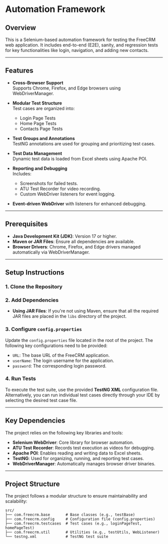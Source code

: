 # Automation Framework

## Overview
This is a Selenium-based automation framework for testing the FreeCRM web application. It includes end-to-end (E2E), sanity, and regression tests for key functionalities like login, navigation, and adding new contacts.

---

## Features
- **Cross-Browser Support**  
  Supports Chrome, Firefox, and Edge browsers using WebDriverManager.

- **Modular Test Structure**  
  Test cases are organized into:
  - Login Page Tests
  - Home Page Tests
  - Contacts Page Tests

- **Test Groups and Annotations**  
  TestNG annotations are used for grouping and prioritizing test cases.

- **Test Data Management**  
  Dynamic test data is loaded from Excel sheets using Apache POI.

- **Reporting and Debugging**  
  Includes:
  - Screenshots for failed tests.
  - ATU Test Recorder for video recording.
  - Custom WebDriver listeners for event logging.

- **Event-driven WebDriver** with listeners for enhanced debugging.

---

## Prerequisites

- **Java Development Kit (JDK)**: Version 17 or higher.
- **Maven or JAR Files**: Ensure all dependencies are available.
- **Browser Drivers**: Chrome, Firefox, and Edge drivers managed automatically via WebDriverManager.

---

## Setup Instructions

### 1. Clone the Repository

### 2. Add Dependencies

- **Using JAR Files**: If you're not using Maven, ensure that all the required JAR files are placed in the `libs` directory of the project.

### 3. Configure `config.properties`

Update the `config.properties` file located in the root of the project. The following key configurations need to be provided:

- `URL`: The base URL of the FreeCRM application.
- `userName`: The login username for the application.
- `password`: The corresponding login password.

### 4. Run Tests

To execute the test suite, use the provided **TestNG XML** configuration file.
Alternatively, you can run individual test cases directly through your IDE by selecting the desired test case file.

---

## Key Dependencies

The project relies on the following key libraries and tools:

- **Selenium WebDriver**: Core library for browser automation.
- **ATU Test Recorder**: Records test execution as videos for debugging.
- **Apache POI**: Enables reading and writing data to Excel sheets.
- **TestNG**: Used for organizing, running, and reporting test cases.
- **WebDriverManager**: Automatically manages browser driver binaries.

---

## Project Structure

The project follows a modular structure to ensure maintainability and scalability:
```
src/
├── com.freecrm.base       # Base classes (e.g., testBase)
├── com.freecrm.config     # Configuration file (config.properties)
├── com.freecrm.testcases  # Test cases (e.g., loginPageTest, homePageTest)
├── com.freecrm.util       # Utilities (e.g., testUtils, WebListener)
└── testng.xml             # TestNG test suite
```
